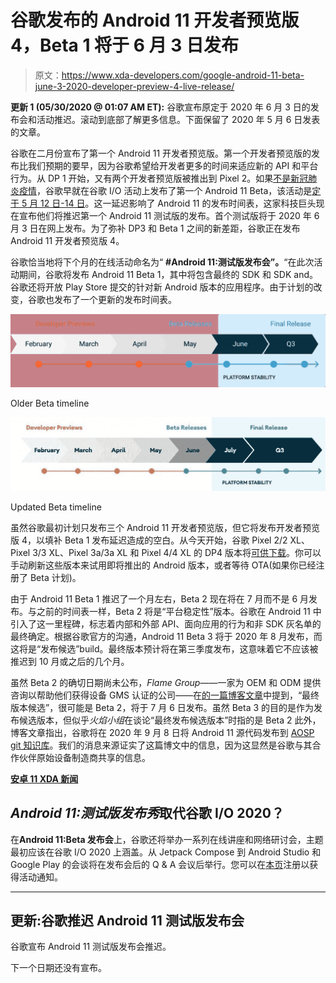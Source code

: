 # 谷歌发布的 Android 11 开发者预览版 4，Beta 1 将于 6 月 3 日发布

> 原文：<https://www.xda-developers.com/google-android-11-beta-june-3-2020-developer-preview-4-live-release/>

**更新 1 (05/30/2020 @ 01:07 AM ET):** 谷歌宣布原定于 2020 年 6 月 3 日的发布会和活动推迟。滚动到底部了解更多信息。下面保留了 2020 年 5 月 6 日发表的文章。

谷歌在二月份宣布了第一个 Android 11 开发者预览版。第一个开发者预览版的发布比我们预期的要早，因为谷歌希望给开发者更多的时间来适应新的 API 和平台行为。从 DP 1 开始，又有两个开发者预览版被推出到 Pixel 2。如果[不是新冠肺炎疫情](https://www.xda-developers.com/google-io-2020-canceled/)，谷歌早就在谷歌 I/O 活动上发布了第一个 Android 11 Beta，该活动是[定于 5 月 12 日-14 日](https://www.xda-developers.com/google-i-o-2020-may-12-14/)。这一延迟影响了 Android 11 的发布时间表，这家科技巨头现在宣布他们将推迟第一个 Android 11 测试版的发布。首个测试版将于 2020 年 6 月 3 日在网上发布。为了弥补 DP3 和 Beta 1 之间的新差距，谷歌正在发布 Android 11 开发者预览版 4。

谷歌恰当地将下个月的在线活动命名为“ **#Android 11:测试版发布会”。**“在此次活动期间，谷歌将发布 Android 11 Beta 1，其中将包含最终的 SDK 和 SDK and。谷歌还将开放 Play Store 提交的针对新 Android 版本的应用程序。由于计划的改变，谷歌也发布了一个更新的发布时间表。

 <picture>![Android 11 timeline](img/0a6de5c0778703db74cfe8ced5c31f9e.png)</picture> 

Older Beta timeline

 <picture>![Android 11 release schedule timeline](img/29614ce7cf9af72028acd551c7baf9a9.png)</picture> 

Updated Beta timeline

虽然谷歌最初计划只发布三个 Android 11 开发者预览版，但它将发布开发者预览版 4，以填补 Beta 1 发布延迟造成的空白。从今天开始，谷歌 Pixel 2/2 XL、Pixel 3/3 XL、Pixel 3a/3a XL 和 Pixel 4/4 XL 的 DP4 版本将[可供下载](https://developer.android.com/preview/download)。你可以手动刷新这些版本来试用即将推出的 Android 版本，或者等待 OTA(如果你已经注册了 Beta 计划)。

由于 Android 11 Beta 1 推迟了一个月左右，Beta 2 现在将在 7 月而不是 6 月发布。与之前的时间表一样，Beta 2 将是“平台稳定性”版本。谷歌在 Android 11 中引入了这一里程碑，标志着内部和外部 API、面向应用的行为和非 SDK 灰名单的最终确定。根据谷歌官方的沟通，Android 11 Beta 3 将于 2020 年 8 月发布，而这将是“发布候选”build。最终版本预计将在第三季度发布，这意味着它不应该被推迟到 10 月或之后的几个月。

虽然 Beta 2 的确切日期尚未公布，*Flame Group*——一家为 OEM 和 ODM 提供咨询以帮助他们获得设备 GMS 认证的公司——在[的一篇博客文章](https://www.flamegroup.eu/google-announced-android-11-r-release-schedule)中提到，“最终版本候选”，很可能是 Beta 2，将于 7 月 6 日发布。虽然 Beta 3 的目的是作为发布候选版本，但似乎*火焰小组*在谈论“最终发布候选版本”时指的是 Beta 2 此外，博客文章指出，谷歌将在 2020 年 9 月 8 日将 Android 11 源代码发布到 [AOSP git 知识库](https://source.android.com/)。我们的消息来源证实了这篇博文中的信息，因为这显然是谷歌与其合作伙伴原始设备制造商共享的信息。

**[安卓 11 XDA 新闻](https://www.xda-developers.com/tag/android-11/)**

## *Android 11:测试版发布秀*取代谷歌 I/O 2020？

在**Android 11:Beta 发布会**上，谷歌还将举办一系列在线讲座和网络研讨会，主题最初应该在谷歌 I/O 2020 上涵盖。从 Jetpack Compose 到 Android Studio 和 Google Play 的会谈将在发布会后的 Q & A 会议后举行。您可以在[本页](https://developer.android.com/android11)注册以获得活动通知。

* * *

## 更新:谷歌推迟 Android 11 测试版发布会

谷歌宣布 Android 11 测试版发布会推迟。

下一个日期还没有宣布。